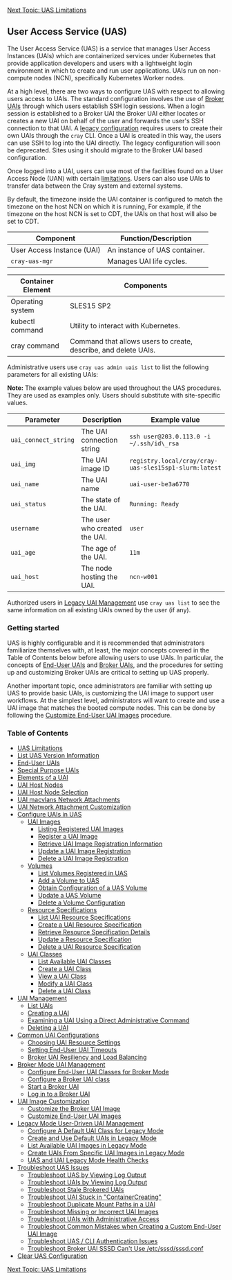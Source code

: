 [Next Topic: UAS Limitations](UAS_Limitations.md)

## User Access Service \(UAS\)

The User Access Service \(UAS\) is a service that manages User Access Instances \(UAIs\) which are containerized services under Kubernetes that provide application developers and users with a lightweight login environment in which to create and run user applications. UAIs run on non-compute nodes \(NCN\), specifically Kubernetes Worker nodes.

At a high level, there are two ways to configure UAS with respect to allowing users access to UAIs. The standard configuration involves the use of [Broker UAIs](Broker_Mode_UAI_Management.md) through which users establish SSH login sessions. When a login session is established to a Broker UAI the Broker UAI either locates or creates a new UAI on behalf of the user and forwards the user's SSH connection to that UAI. A [legacy configuration](Legacy_Mode_User-Driven_UAI_Management.md) requires users to create their own UAIs through the `cray` CLI. Once a UAI is created in this way, the users can use SSH to log into the UAI directly. The legacy configuration will soon be deprecated. Sites using it should migrate to the Broker UAI based configuration.

Once logged into a UAI, users can use most of the facilities found on a User Access Node \(UAN\) with certain [limitations](UAS_Limitations.md). Users can also use UAIs to transfer data between the Cray system and external systems.

By default, the timezone inside the UAI container is configured to match the timezone on the host NCN on which it is running, For example, if the timezone on the host NCN is set to CDT, the UAIs on that host will also be set to CDT.

|Component|Function/Description|
|---------|--------------------|
|User Access Instance \(UAI\)|An instance of UAS container.|
|`cray-uas-mgr`|Manages UAI life cycles.|

|Container Element|Components|
|-----------------|----------|
|Operating system|SLES15 SP2|
|kubectl command|Utility to interact with Kubernetes.|
|cray command|Command that allows users to create, describe, and delete UAIs.|

Administrative users use `cray uas admin uais list` to list the following parameters for all existing UAIs:

**Note:** The example values below are used throughout the UAS procedures. They are used as examples only. Users should substitute with site-specific values.

|Parameter|Description|Example value|
|---------|-----------|-------------|
|`uai_connect_string`|The UAI connection string|`ssh user@203.0.113.0 -i ~/.ssh/id\_rsa`|
|`uai_img`|The UAI image ID|`registry.local/cray/cray-uas-sles15sp1-slurm:latest`|
|`uai_name`|The UAI name|`uai-user-be3a6770`|
|`uai_status`|The state of the UAI.|`Running: Ready`|
|`username`|The user who created the UAI.|`user`|
|`uai_age`|The age of the UAI.|`11m`|
|`uai_host`|The node hosting the UAI.|`ncn-w001`|

Authorized users in [Legacy UAI Management](Legacy_Mode_User-Driven_UAI_Management.md) use `cray uas list` to see the same information on all existing UAIs owned by the user (if any).

### Getting started

UAS is highly configurable and it is recommended that administrators familiarize themselves with, at least, the major concepts covered in the Table of Contents below before allowing users to use UAIs. In particular, the concepts of [End-User UAIs](End_User_UAIs.md) and [Broker UAIs](Broker_Mode_UAI_Management.md), and the procedures for setting up and customizing Broker UAIs are critical to setting up UAS properly.

Another important topic, once administrators are familiar with setting up UAS to provide basic UAIs, is customizing the UAI image to support user workflows. At the simplest level, administrators will want to create and use a UAI image that matches the booted compute nodes. This can be done by following the [Customize End-User UAI Images](Customize_End-User_UAI_Images.md) procedure.

### Table of Contents

* [UAS Limitations](UAS_Limitations.md)
* [List UAS Version Information](List_UAS_Information.md)
* [End-User UAIs](End_User_UAIs.md)
* [Special Purpose UAIs](Special_Purpose_UAIs.md)
* [Elements of a UAI](Elements_of_a_UAI.md)
* [UAI Host Nodes](UAI_Host_Nodes.md)
* [UAI Host Node Selection](UAI_Host_Node_Selection.md)
* [UAI macvlans Network Attachments](UAI_macvlans_Network_Attachments.md)
* [UAI Network Attachment Customization](UAI_Network_Attachments.md)
* [Configure UAIs in UAS](Configure_UAIs_in_UAS.md)
    * [UAI Images](UAI_Images.md)
        * [Listing Registered UAI Images](List_Registered_UAI_Images.md)
        * [Register a UAI Image](Register_a_UAI_Image.md)
        * [Retrieve UAI Image Registration Information](Retrieve_UAI_Image_Registration_Information.md)
        * [Update a UAI Image Registration](Update_a_UAI_Image_Registration.md)
        * [Delete a UAI Image Registration](Delete_a_UAI_Image_Registration.md)
    * [Volumes](Volumes.md)
        * [List Volumes Registered in UAS](List_Volumes_Registered_in_UAS.md)
        * [Add a Volume to UAS](Add_a_Volume_to_UAS.md)
        * [Obtain Configuration of a UAS Volume](Obtain_Configuration_of_a_UAS_Volume.md)
        * [Update a UAS Volume](Update_a_UAS_Volume.md)
        * [Delete a Volume Configuration](Delete_a_Volume_Configuration.md)
    * [Resource Specifications](Resource_Specifications.md)
        * [List UAI Resource Specifications](List_UAI_Resource_Specifications.md)
        * [Create a UAI Resource Specification](Create_a_UAI_Resource_Specification.md)
        * [Retrieve Resource Specification Details](Retrieve_Resource_Specification_Details.md)
        * [Update a Resource Specification](Update_a_Resource_Specification.md)
        * [Delete a UAI Resource Specification](Delete_a_UAI_Resource_Specification.md)
    * [UAI Classes](UAI_Classes.md)
        * [List Available UAI Classes](List_Available_UAI_Classes.md)
        * [Create a UAI Class](Create_a_UAI_Class.md)
        * [View a UAI Class](View_a_UAI_Class.md)
        * [Modify a UAI Class](Modify_a_UAI_Class.md)
        * [Delete a UAI Class](Delete_a_UAI_Class.md)
* [UAI Management](UAI_Management.md)
    * [List UAIs](List_UAIs.md)
    * [Creating a UAI](Create_a_UAI.md)
    * [Examining a UAI Using a Direct Administrative Command](Examine_a_UAI_Using_a_Direct_Administrative_Command.md)
    * [Deleting a UAI](Delete_a_UAI.md)
* [Common UAI Configurations](Common_UAI_Config.md)
    * [Choosing UAI Resource Settings](Choosing_UAI_Resource_Settings.md)
    * [Setting End-User UAI Timeouts](Setting_UAI_Timeouts.md)
    * [Broker UAI Resiliency and Load Balancing](Setting_Up_Multi-Replica_Brokers.md)
* [Broker Mode UAI Management](Broker_Mode_UAI_Management.md)
    * [Configure End-User UAI Classes for Broker Mode](Configure_End-User_UAI_Classes_for_Broker_Mode.md)
    * [Configure a Broker UAI class](Configure_a_Broker_UAI_Class.md)
    * [Start a Broker UAI](Start_a_Broker_UAI.md)
    * [Log in to a Broker UAI](Log_in_to_a_Broker_UAI.md)
* [UAI Image Customization](UAI_Image_Customization.md)
    * [Customize the Broker UAI Image](Customize_the_Broker_UAI_Image.md)
    * [Customize End-User UAI Images](Customize_End-User_UAI_Images.md)
* [Legacy Mode User-Driven UAI Management](Legacy_Mode_User-Driven_UAI_Management.md)
    * [Configure A Default UAI Class for Legacy Mode](Configure_a_Default_UAI_Class_for_Legacy_Mode.md)
    * [Create and Use Default UAIs in Legacy Mode](Create_and_Use_Default_UAIs_in_Legacy_Mode.md)
    * [List Available UAI Images in Legacy Mode](List_Available_UAI_Images_in_Legacy_Mode.md)
    * [Create UAIs From Specific UAI Images in Legacy Mode](Create_UAIs_From_Specific_UAI_Images_in_Legacy_Mode.md)
    * [UAS and UAI Legacy Mode Health Checks](UAS_and_UAI_Health_Checks.md)
* [Troubleshoot UAS Issues](Troubleshoot_UAS_Issues.md)
    * [Troubleshoot UAS by Viewing Log Output](Troubleshoot_UAS_by_Viewing_Log_Output.md)
    * [Troubleshoot UAIs by Viewing Log Output](Troubleshoot_UAIs_by_Viewing_Log_Output.md)
    * [Troubleshoot Stale Brokered UAIs](Troubleshoot_Stale_Brokered_UAIs.md)
    * [Troubleshoot UAI Stuck in "ContainerCreating"](Troubleshoot_UAI_Stuck_in_ContainerCreating.md)
    * [Troubleshoot Duplicate Mount Paths in a UAI](Troubleshoot_Duplicate_Mount_Paths_in_a_UAI.md)
    * [Troubleshoot Missing or Incorrect UAI Images](Troubleshoot_Missing_or_Incorrect_UAI_Images.md)
    * [Troubleshoot UAIs with Administrative Access](Troubleshoot_UAIs_with_Administrative_Access.md)
    * [Troubleshoot Common Mistakes when Creating a Custom End-User UAI Image](Troubleshoot_Common_Mistakes_when_Creating_a_Custom_End-User_UAI_Image.md)
    * [Troubleshoot UAS / CLI Authentication Issues](Troubleshoot_UAI_Authentication_Issues.md)
    * [Troubleshoot Broker UAI SSSD Can't Use /etc/sssd/sssd.conf](Troubleshoot_Broker_SSSD_Cant_Use_sssd_conf.md)
* [Clear UAS Configuration](Reset_the_UAS_Configuration_to_Original_Installed_Settings.md)

[Next Topic: UAS Limitations](UAS_Limitations.md)
